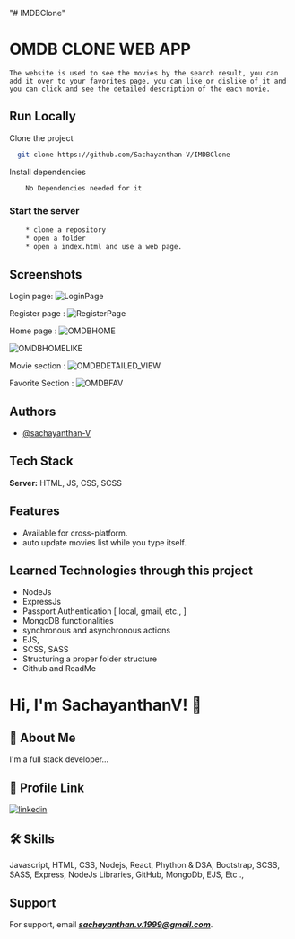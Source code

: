 "# IMDBClone" 

# OMDB CLONE WEB APP

    The website is used to see the movies by the search result, you can add it over to your favorites page, you can like or dislike of it and you can click and see the detailed description of the each movie.

## Run Locally

Clone the project

```bash
  git clone https://github.com/Sachayanthan-V/IMDBClone
```

Install dependencies

```bash
    No Dependencies needed for it
```


### Start the server

```bash
    * clone a repository
    * open a folder
    * open a index.html and use a web page.
```


## Screenshots

Login page: 
![LoginPage](https://user-images.githubusercontent.com/62072100/230767030-8e9bb8c9-7f7b-4123-80a9-9d585f67175d.png)

Register page : 
![RegisterPage](https://user-images.githubusercontent.com/62072100/230767029-5ae72f14-87db-49a7-9fc7-c88a25f58831.png)

Home page : 
![OMDBHOME](https://user-images.githubusercontent.com/62072100/235636323-859d3263-098d-4c56-b2f8-57cf7fe9e63e.png)

![OMDBHOMELIKE](https://user-images.githubusercontent.com/62072100/235636305-77d32f5b-7eed-4b0b-8a85-f5f70963ae7d.png)

Movie section : 
![OMDBDETAILED_VIEW](https://user-images.githubusercontent.com/62072100/235636317-a9ac6894-ea73-4ae1-9281-a0b2191f6bc8.png)

Favorite Section :
![OMDBFAV](https://user-images.githubusercontent.com/62072100/235636321-e591ec53-d3c7-4422-a2d8-794fa74aca4b.png)


## Authors

- [@sachayanthan-V](https://github.com/Sachayanthan-V)


## Tech Stack

**Server:** HTML, JS, CSS, SCSS


## Features

- Available for cross-platform. 
- auto update movies list while you type itself.


## Learned Technologies through this project

* NodeJs
* ExpressJs
* Passport Authentication [ local, gmail, etc., ]
* MongoDB functionalities
* synchronous and asynchronous actions
* EJS,
* SCSS, SASS 
* Structuring a proper folder structure 
* Github and ReadMe


#
# Hi, I'm SachayanthanV! 👋


## 🚀 About Me
I'm a full stack developer...


## 🔗 Profile Link

[![linkedin](https://img.shields.io/badge/linkedin-0A66C2?style=for-the-badge&logo=linkedin&logoColor=white)](https://www.linkedin.com/in/sachayanthan-v-040838150/)


## 🛠 Skills
Javascript, HTML, CSS, Nodejs, React, Phython & DSA, Bootstrap, SCSS, SASS, Express, NodeJs Libraries, GitHub, MongoDb, EJS, Etc ., 


## Support

For support, email ***sachayanthan.v.1999@gmail.com***.

